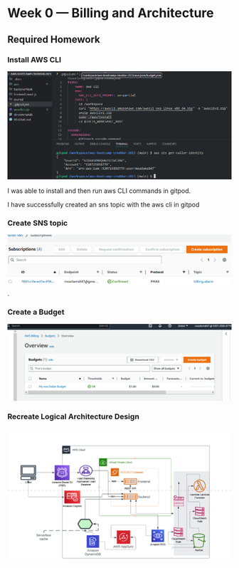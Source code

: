 # Week 0 — Billing and Architecture

## Required Homework

### Install AWS CLI
![AWS-CLI](assets/install-aws-cli.png)

I was able to install and then run aws CLI commands in gitpod.

I have successfully created an sns topic with the aws cli in gitpod

### Create SNS topic

![AWS-SNS](assets/sns-topic_week0.png).


### Create a Budget
![Image of the budget alarm I created](assets/AWS-budgets-week0.png)


### Recreate Logical Architecture Design
![Cruddur logical Design](assets/logical-architecture-diagram.png)
